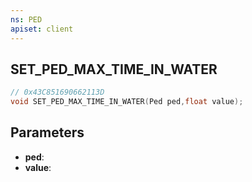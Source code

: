 ```yaml
---
ns: PED
apiset: client
---
```

## SET_PED_MAX_TIME_IN_WATER

```c
// 0x43C851690662113D
void SET_PED_MAX_TIME_IN_WATER(Ped ped,float value);
```


## Parameters
* **ped**:
* **value**:



